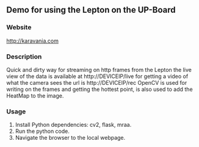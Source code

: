 ## Demo for using the Lepton on the UP-Board

### Website
http://karavania.com

### Description
Quick and dirty way for streaming on http frames from the Lepton the live view of the 
data is available at http://DEVICEIP/live for getting a video of what the camera sees 
the url is http://DEVICEIP/rec
OpenCV is used for writing on the frames and getting the hottest point, is also used to
add the HeatMap to the image.

### Usage
1. Install Python dependencies: cv2, flask, mraa.
2. Run the python code.
3. Navigate the browser to the local webpage.